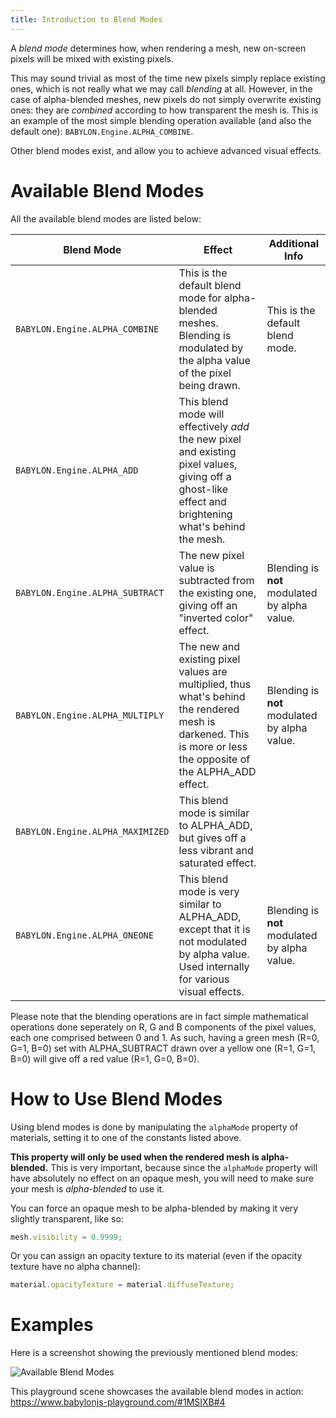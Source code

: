 ```yaml
---
title: Introduction to Blend Modes
---
```


A *blend mode* determines how, when rendering a mesh, new on-screen pixels will be mixed with existing pixels.

This may sound trivial as most of the time new pixels simply replace existing ones, which is not really what we may call _blending_ at all. However, in the case of alpha-blended meshes, new pixels do not simply overwrite existing ones: they are _combined_ according to how transparent the mesh is. This is an example of the most simple blending operation available (and also the default one): `BABYLON.Engine.ALPHA_COMBINE`.

Other blend modes exist, and allow you to achieve advanced visual effects.


# Available Blend Modes

All the available blend modes are listed below:

| Blend Mode | Effect | Additional Info |
|-------------------------------- |---------------- | -------------------- |
| `BABYLON.Engine.ALPHA_COMBINE` | This is the default blend mode for alpha-blended meshes. Blending is modulated by the alpha value of the pixel being drawn. | This is the default blend mode. |
| `BABYLON.Engine.ALPHA_ADD` | This blend mode will effectively _add_ the new pixel and existing pixel values, giving off a ghost-like effect and brightening what's behind the mesh. | |
| `BABYLON.Engine.ALPHA_SUBTRACT` | The new pixel value is subtracted from the existing one, giving off an "inverted color" effect. | Blending is **not** modulated by alpha value. |
| `BABYLON.Engine.ALPHA_MULTIPLY` | The new and existing pixel values are multiplied, thus what's behind the rendered mesh is darkened. This is more or less the opposite of the ALPHA_ADD effect. | Blending is **not** modulated by alpha value. |
| `BABYLON.Engine.ALPHA_MAXIMIZED` | This blend mode is similar to ALPHA_ADD, but gives off a less vibrant and saturated effect. | |
| `BABYLON.Engine.ALPHA_ONEONE` | This blend mode is very similar to ALPHA_ADD, except that it is not modulated by alpha value. Used internally for various visual effects. | Blending is **not** modulated by alpha value. |

Please note that the blending operations are in fact simple mathematical operations done seperately on R, G and B components of the pixel values, each one comprised between 0 and 1. As such, having a green mesh (R=0, G=1, B=0) set with ALPHA_SUBTRACT drawn over a yellow one (R=1, G=1, B=0) will give off a red value (R=1, G=0, B=0).


# How to Use Blend Modes

Using blend modes is done by manipulating the `alphaMode` property of materials, setting it to one of the constants listed above.

**This property will only be used when the rendered mesh is alpha-blended.** This is very important, because since the `alphaMode` property will have absolutely no effect on an opaque mesh, you will need to make sure your mesh is *alpha-blended* to use it.

You can force an opaque mesh to be alpha-blended by making it very slightly transparent, like so:
```javascript
mesh.visibility = 0.9999;
```

Or you can assign an opacity texture to its material (even if the opacity texture have no alpha channel):
```javascript
material.opacityTexture = material.diffuseTexture;
```



# Examples

Here is a screenshot showing the previously mentioned blend modes:

![Available Blend Modes](/img/how_to/blend-modes/blend-modes.jpg)

This playground scene showcases the available blend modes in action: https://www.babylonjs-playground.com/#1MSIXB#4